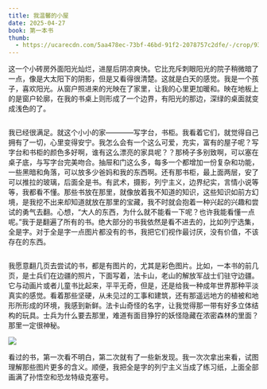 ```yaml
---
title: 我温馨的小屋
date: 2025-04-27
book: 第一本书
thumb:
  - https://ucarecdn.com/5aa478ec-73bf-46bd-91f2-2078757c2dfe/-/crop/939x924/0,0/-/preview/
---
```

这一个小砖房外面阳光灿烂，进屋后阴凉爽快。它比充斥刺眼阳光的院子稍微暗了一点，像是大太阳下的阴影，但是又看得很清楚。这就是白天的感觉。我是一个孩子，喜欢阳光。从窗户照进来的光映在了家里，让我的心里更加暖和。映在地板上的是窗户轮廓，在我的书桌上则形成了一个边界，有阳光的那边，深绿的桌面就变成浅色的了。  

![]()

我已经很满足。就这个小小的家————写字台，书柜。我看着它们，就觉得自己拥有了一切，心里变得安宁。我怎么会有一个这么可爱，充实，富有的屋子呢？写字台和书柜的颜色多好啊，谁有这么漂亮的家具呢？？那椅子多别致啊，可以塞在桌子底，与写字台完美吻合。抽屉和门这么多，每多一个都增加一份复杂和功能，一些黑暗和角落，可以放多少爸妈和我的东西啊。还有那书柜，最上面两层，安了可以推拉的玻璃，后面全是书。有武术，摄影，列宁主义，边界纪实，言情小说等等，我都看不懂。那些书放在那里，就像放着我不知道的知识，这些知识如前方幻境，是我挖不出来却知道就放在那里的宝藏，我不时就会抱着一种兴起的兴趣和尝试的勇气去翻。心想，“大人的东西，为什么就不能看一下呢？也许我能看懂一点呢。”我于是翻遍了所有的书。绝大部分的书我依然是看不进去的，比如列宁选集，全是字。对于全是字一点图片都没有的书，我把它们视作最讨厌，没有价值，不该存在的东西。

![]()

我愿意翻几页去尝试的书，都是有图片的，尤其是彩色图片。比如，一本书的前几页，是士兵们在边疆的照片，下面写着，法卡山，老山的解放军战士们驻守边疆。它与动画片或者儿童书比起来，平平无奇，但是，还是给我一种成年世界那种平淡真实的感觉。看着那些坚硬，从未见过的工事和建筑，还有那遥远地方的植被和地形所形成的环境，我感到新鲜。法卡山奇怪的名字，让我觉得那一带有好多立体结构的玩具。士兵为什么要去那里，难道有面目狰狞的妖怪隐藏在浓密森林的里面？那里一定很神秘。

![](https://ucarecdn.com/2f77dd4c-896f-4b53-878a-94b6134eb341/-/crop/1215x915/135,0/-/preview/)

看过的书，第一次看不明白，第二次就有了一些新发现。我一次次拿出来看，试图理解那些图片更多的含义。顺便，我把全是字的列宁主义当成了练习纸，上面全部画满了孙悟空和恐龙特级克塞号。